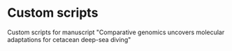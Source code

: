 # Custom scripts
Custom scripts for manuscript "Comparative genomics uncovers molecular adaptations for cetacean deep-sea diving"

